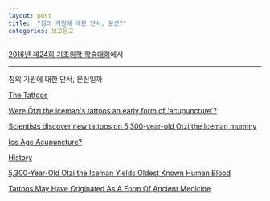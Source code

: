 ```yaml
---
layout: post
title:  "침의 기원에 대한 단서, 문신?"
categories: 보고듣고
---
```


[2016년 제24회 기초의학 학술대회](http://www.basicmed.org/2016/index2.html)에서

***

침의 기원에 대한 단서, 문신일까

[The Tattoos](http://www.iceman.it/en/tattoos)

[Were Ötzi the iceman's tattoos an early form of 'acupuncture'? ](http://www.dailymail.co.uk/sciencetech/article-2478420/Were-tzi-icemans-tattoos-early-form-acupuncture-Scientists-believe-5-000-year-old-skin-etchings-therapeutic.html)

[Scientists discover new tattoos on 5,300-year-old Otzi the Iceman mummy](http://www.ancient-origins.net/news-history-archaeology/scientists-discover-new-tattoos-5300-year-old-otzi-iceman-mummy-002633)

[Ice Age Acupuncture?](http://www.acupuncturetoday.com/mpacms/at/article.php?id=27608)

[History](http://acupunctureaustin.com/history/)

[5,300-Year-Old Otzi the Iceman Yields Oldest Known Human Blood](http://www.ancient-origins.net/news-history-archaeology/5300-year-old-otzi-iceman-yields-oldest-known-human-blood-003018)

[Tattoos May Have Originated As A Form Of Ancient Medicine](http://disinfo.com/2013/10/tattoos-may-originated-form-ancient-medicine/)
